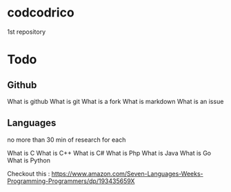 # codcodrico
1st repository


# Todo

## Github

What is github
What is git 
What is a fork
What is markdown
What is an issue


## Languages

no more than 30 min of research for each

What is C
What is C++
What is C#
What is Php
What is Java
What is Go
What is Python


Checkout this : https://www.amazon.com/Seven-Languages-Weeks-Programming-Programmers/dp/193435659X


